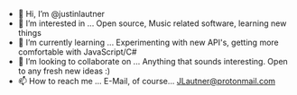 - 👋 Hi, I’m @justinlautner
- 👀 I’m interested in ... 
Open source, Music related software, learning new things
- 🌱 I’m currently learning ... 
Experimenting with new API's, getting more comfortable with JavaScript/C#
- 💞️ I’m looking to collaborate on ...
Anything that sounds interesting. Open to any fresh new ideas :)
- 📫 How to reach me ...
E-Mail, of course... JLautner@protonmail.com

<!---
justinlautner/justinlautner is a ✨ special ✨ repository because its `README.md` (this file) appears on your GitHub profile.
You can click the Preview link to take a look at your changes.
--->
